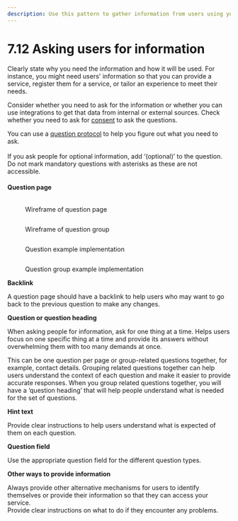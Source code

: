 ```yaml
---
description: Use this pattern to gather information from users using your service.
---
```


# 7.12 Asking users for information

Clearly state why you need the information and how it will be used. For instance, you might need users' information so that you can provide a service, register them for a service, or tailor an experience to meet their needs.&#x20;

Consider whether you need to ask for the information or whether you can use integrations to get that data from internal or external sources. Check whether you need to ask for [consent](https://docs.google.com/document/d/1kjLic18ifk\_MpcGdHBFBhKA0OlYCLrynF23-9qr7s-U/edit#heading=h.vyy08tdvrne0) to ask the questions.

You can use a [question protocol](https://www.uxmatters.com/mt/archives/2010/06/the-question-protocol-how-to-make-sure-every-form-field-is-necessary.php) to help you figure out what you need to ask. \
\
If you ask people for optional information, add ‘(optional)’ to the question. Do not mark mandatory questions with asterisks as these are not accessible.&#x20;

#### &#x20;Question page



<div>

<figure><img src="../../.gitbook/assets/Question page.png" alt=""><figcaption><p>Wireframe of question page</p></figcaption></figure>

 

<figure><img src="../../.gitbook/assets/Question group page.png" alt=""><figcaption><p>Wireframe of question group</p></figcaption></figure>

</div>



<div>

<figure><img src="../../.gitbook/assets/Question given - Example implementation.png" alt=""><figcaption><p>Question  example implementation</p></figcaption></figure>

 

<figure><img src="../../.gitbook/assets/Question group - Example implementation.png" alt=""><figcaption><p>Question group example implementation</p></figcaption></figure>

</div>

**Backlink**

A question page should have a backlink to help users who may want to go back to the previous question to make any changes.

**Question or question heading**

When asking people for information, ask for one thing at a time. Helps users focus on one specific thing at a time and provide its answers without overwhelming them with too many demands at once.

This can be one question per page or group-related questions together, for example, contact details. Grouping related questions together can help users understand the context of each question and make it easier to provide accurate responses. When you group related questions together, you will have a ‘question heading’ that will help people understand what is needed for the set of questions.

**Hint text**

Provide clear instructions to help users understand what is expected of them on each question.

**Question field**

Use the appropriate question field for the different question types.

**Other ways to provide information**

Always provide other alternative mechanisms for users to identify themselves or provide their information so that they can access your service.\
Provide clear instructions on what to do if they encounter any problems.

